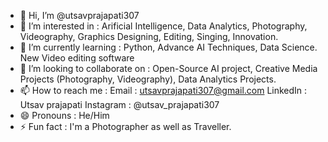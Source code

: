 - 👋 Hi, I’m @utsavprajapati307
- 👀 I’m interested in : Arificial Intelligence, Data Analytics, Photography, Videography, Graphics Designing, Editing, Singing, Innovation.
- 🌱 I’m currently learning :
  Python, 
  Advance AI Techniques, 
  Data Science.
  New Video editing software
- 💞️ I’m looking to collaborate on :
  Open-Source AI project, 
  Creative Media Projects (Photography, Videography), 
  Data Analytics Projects.
- 📫 How to reach me :
  Email : utsavprajapati307@gmail.com 
  LinkedIn : Utsav prajapati 
  Instagram : @utsav_prajapati307
- 😄 Pronouns :
  He/Him
- ⚡ Fun fact :
  I'm a Photographer as well as Traveller.
  
<!---
utsavprajapati307/utsavprajapati307 is a ✨ special ✨ repository because its `README.md` (this file) appears on your GitHub profile.
You can click the Preview link to take a look at your changes.
--->
